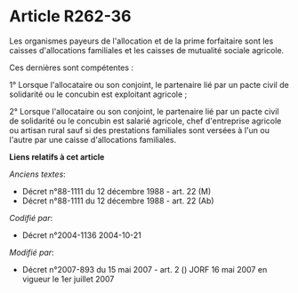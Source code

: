 # Article R262-36

Les organismes payeurs de l'allocation et de la prime forfaitaire sont les caisses d'allocations familiales et les caisses de
mutualité sociale agricole.

Ces dernières sont compétentes :

1° Lorsque l'allocataire ou son conjoint, le partenaire lié par un pacte civil de solidarité ou le concubin est exploitant
agricole ;

2° Lorsque l'allocataire ou son conjoint, le partenaire lié par un pacte civil de solidarité ou le concubin est salarié
agricole, chef d'entreprise agricole ou artisan rural sauf si des prestations familiales sont versées à l'un ou l'autre par
une caisse d'allocations familiales.

**Liens relatifs à cet article**

_Anciens textes_:

  - Décret n°88-1111 du 12 décembre 1988 - art. 22 (M)
  - Décret n°88-1111 du 12 décembre 1988 - art. 22 (Ab)

_Codifié par_:

  - Décret n°2004-1136 2004-10-21

_Modifié par_:

  - Décret n°2007-893 du 15 mai 2007 - art. 2 () JORF 16 mai 2007 en vigueur le 1er juillet 2007
